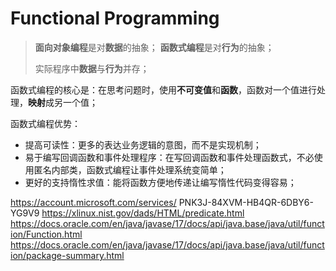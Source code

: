 # Functional Programming

> **面向对象编程**是对**数据**的抽象；
> **函数式编程**是对**行为**的抽象；
>
> 实际程序中**数据**与**行为**并存；

函数式编程的核心是：在思考问题时，使用**不可变值**和**函数**，函数对一个值进行处理，**映射**成另一个值；

函数式编程优势：
* 提高可读性：更多的表达业务逻辑的意图，而不是实现机制；
* 易于编写回调函数和事件处理程序：在写回调函数和事件处理函数式，不必使用匿名内部类，函数式编程让事件处理系统变简单；
* 更好的支持惰性求值：能将函数方便地传递让编写惰性代码变得容易；

https://account.microsoft.com/services/
PNK3J-84XVM-HB4QR-6DBY6-YG9V9
https://xlinux.nist.gov/dads/HTML/predicate.html
https://docs.oracle.com/en/java/javase/17/docs/api/java.base/java/util/function/Function.html
https://docs.oracle.com/en/java/javase/17/docs/api/java.base/java/util/function/package-summary.html
